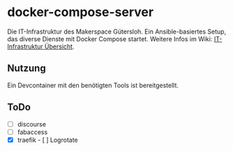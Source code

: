 # docker-compose-server
Die IT-Infrastruktur des Makerspace Gütersloh.
Ein Ansible-basiertes Setup, das diverse Dienste mit Docker Compose startet. 
Weitere Infos im Wiki: [IT-Infrastruktur Über­sicht](https://wiki.makerspace-gt.de/de/IT-Infrastruktur/%C3%9Cbersicht).

## Nutzung
Ein Devcontainer mit den benötigten Tools ist bereitgestellt.

## ToDo
- [ ] discourse
- [ ] fabaccess
- [x] traefik
      - [ ] Logrotate

